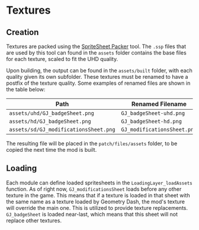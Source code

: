 # Textures

## Creation

Textures are packed using the [SpriteSheet Packer](https://github.com/amakaseev/sprite-sheet-packer) tool. The `.ssp` files that are used by this tool can found in the `assets` folder contains the base files for each texture, scaled to fit the UHD quality.

Upon building, the output can be found in the `assets/built` folder, with each quality given its own subfolder. These textures must be renamed to have a postfix of the texture quality. Some examples of renamed files are shown in the table below:


| Path                                  | Renamed Filename |
| ------------------------------------- | - |
| `assets/uhd/GJ_badgeSheet.png`        | `GJ_badgeSheet-uhd.png` |
| `assets/hd/GJ_badgeSheet.png`         | `GJ_badgeSheet-hd.png` |
| `assets/sd/GJ_modificationsSheet.png` | `GJ_modificationsSheet.png` |

The resulting file will be placed in the `patch/files/assets` folder, to be copied the next time the mod is built.

## Loading

Each module can define loaded spritesheets in the `LoadingLayer_loadAssets` function. As of right now, `GJ_modificationsSheet` loads before any other texture in the game. This means that if a texture is loaded in that sheet with the same name as a texture loaded by Geometry Dash, the mod's texture will override the main one. This is utilized to provide texture replacements. `GJ_badgeSheet` is loaded near-last, which means that this sheet will not replace other textures.
